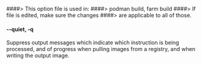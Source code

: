 ####> This option file is used in:
####>   podman build, farm build
####> If file is edited, make sure the changes
####> are applicable to all of those.
#### **--quiet**, **-q**

Suppress output messages which indicate which instruction is being processed, and of progress when pulling images from a registry, and when writing the output image.
